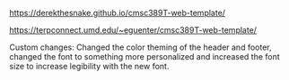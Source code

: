 https://derekthesnake.github.io/cmsc389T-web-template/

https://terpconnect.umd.edu/~eguenter/cmsc389T-web-template/

Custom changes: Changed the color theming of the header and footer, changed the font to something more personalized and increased the font size to increase legibility with the new font.
